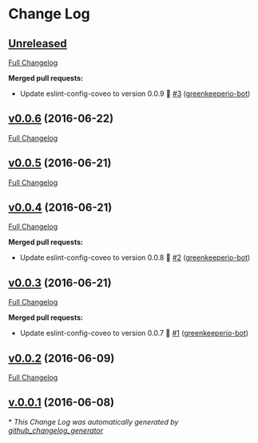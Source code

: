 # Change Log

## [Unreleased](https://github.com/coveo/pretty-javascript/tree/HEAD)

[Full Changelog](https://github.com/coveo/pretty-javascript/compare/v0.0.6...HEAD)

**Merged pull requests:**

- Update eslint-config-coveo to version 0.0.9 🚀 [\#3](https://github.com/coveo/pretty-javascript/pull/3) ([greenkeeperio-bot](https://github.com/greenkeeperio-bot))

## [v0.0.6](https://github.com/coveo/pretty-javascript/tree/v0.0.6) (2016-06-22)
[Full Changelog](https://github.com/coveo/pretty-javascript/compare/v0.0.5...v0.0.6)

## [v0.0.5](https://github.com/coveo/pretty-javascript/tree/v0.0.5) (2016-06-21)
[Full Changelog](https://github.com/coveo/pretty-javascript/compare/v0.0.4...v0.0.5)

## [v0.0.4](https://github.com/coveo/pretty-javascript/tree/v0.0.4) (2016-06-21)
[Full Changelog](https://github.com/coveo/pretty-javascript/compare/v0.0.3...v0.0.4)

**Merged pull requests:**

- Update eslint-config-coveo to version 0.0.8 🚀 [\#2](https://github.com/coveo/pretty-javascript/pull/2) ([greenkeeperio-bot](https://github.com/greenkeeperio-bot))

## [v0.0.3](https://github.com/coveo/pretty-javascript/tree/v0.0.3) (2016-06-21)
[Full Changelog](https://github.com/coveo/pretty-javascript/compare/v0.0.2...v0.0.3)

**Merged pull requests:**

- Update eslint-config-coveo to version 0.0.7 🚀 [\#1](https://github.com/coveo/pretty-javascript/pull/1) ([greenkeeperio-bot](https://github.com/greenkeeperio-bot))

## [v0.0.2](https://github.com/coveo/pretty-javascript/tree/v0.0.2) (2016-06-09)
[Full Changelog](https://github.com/coveo/pretty-javascript/compare/v.0.0.1...v0.0.2)

## [v.0.0.1](https://github.com/coveo/pretty-javascript/tree/v.0.0.1) (2016-06-08)


\* *This Change Log was automatically generated by [github_changelog_generator](https://github.com/skywinder/Github-Changelog-Generator)*
